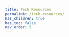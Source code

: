 ```yaml
---
title: Tech Resources
permalink: /tech-resources/
has_children: true
has_toc: false
nav_order: 5
---
```


